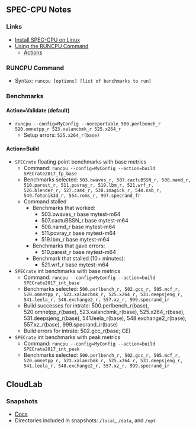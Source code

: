 ## SPEC-CPU Notes

### Links 
- [Install SPEC-CPU on Linux](https://www.spec.org/cpu2017/Docs/install-guide-unix.html)
- [Using the RUNCPU Command](https://www.spec.org/cpu2017/Docs/runcpu.html#action)
    - [Actions](https://www.spec.org/cpu2017/Docs/runcpu.html#action)

### RUNCPU Command
- Syntax: `runcpu [options] [list of benchmarks to run]`

### Benchmarks

#### Action=Validate (default)
- `runcpu --config=MyConfig --noreportable 500.perlbench_r 520.omnetpp_r 523.xalancbmk_r 525.x264_r`
    - Setup errors: `525.x264_r(base)`

#### Action=Build
- `SPECrate` floating point benchmarks with base metrics
    - Command: `runcpu --config=MyConfig --action=build SPECrate2017_fp_base`
    - Benchmarks selected: `503.bwaves_r, 507.cactuBSSN_r, 508.namd_r, 510.parest_r, 511.povray_r, 519.lbm_r, 521.wrf_r, 526.blender_r, 527.cam4_r, 538.imagick_r, 544.nab_r, 549.fotonik3d_r, 554.roms_r, 997.specrand_fr`
    - Command stalled
        - Benchmarks that worked:
            - 503.bwaves_r base mytest-m64
            - 507.cactuBSSN_r base mytest-m64
            - 508.namd_r base mytest-m64
            - 511.povray_r base mytest-m64
            - 519.lbm_r base mytest-m64
        - Benchmarks that gave errors:
            - 510.parest_r base mytest-m64
        - Benchmark that stalled (10+ minutes):
            - 521.wrf_r base mytest-m64
- `SPECrate` int benchmarks with base metrics
    - Command: `runcpu --config=MyConfig --action=build SPECrate2017_int_base`
    - Benchmarks selected: `500.perlbench_r, 502.gcc_r, 505.mcf_r, 520.omnetpp_r, 523.xalancbmk_r, 525.x264_r, 531.deepsjeng_r, 541.leela_r, 548.exchange2_r, 557.xz_r, 999.specrand_ir`
    - Build successes for intrate: 500.perlbench_r(base), 520.omnetpp_r(base), 523.xalancbmk_r(base), 525.x264_r(base), 531.deepsjeng_r(base), 541.leela_r(base), 548.exchange2_r(base), 557.xz_r(base), 999.specrand_ir(base)
    - Build errors for intrate: 502.gcc_r(base; CE)
- `SPECrate` int benchmarks with peak metrics
    - Command: `runcpu --config=MyConfig --action=build SPECrate2017_int_peak`
    - Benchmarks selected: `500.perlbench_r, 502.gcc_r, 505.mcf_r, 520.omnetpp_r, 523.xalancbmk_r, 525.x264_r, 531.deepsjeng_r, 541.leela_r, 548.exchange2_r, 557.xz_r, 999.specrand_ir`

## CloudLab

### Snapshots
- [Docs](https://docs.cloudlab.us/cloudlab-manual.html)
- Directories included in snapshots: `/local`, `/data`, and `/opt`
